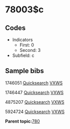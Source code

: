 # 78003$c

## Codes

-   Indicators
    -   First: 0
    -   Second: 3
-   Subfield: c

## Sample bibs

1746051 [Quicksearch](https://search.library.yale.edu/catalog/1746051) [VXWS](http://prodorbis.library.yale.edu:7014/vxws/GetHoldingsService?bibId=1746051)

1746447 [Quicksearch](https://search.library.yale.edu/catalog/1746447) [VXWS](http://prodorbis.library.yale.edu:7014/vxws/GetHoldingsService?bibId=1746447)

4875207 [Quicksearch](https://search.library.yale.edu/catalog/4875207) [VXWS](http://prodorbis.library.yale.edu:7014/vxws/GetHoldingsService?bibId=4875207)

5924724 [Quicksearch](https://search.library.yale.edu/catalog/5924724) [VXWS](http://prodorbis.library.yale.edu:7014/vxws/GetHoldingsService?bibId=5924724)

**Parent topic:**[780](../../tags/780/780.md)

